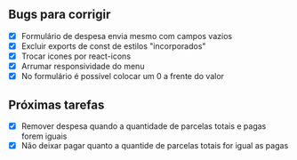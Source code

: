 ## Bugs para corrigir

- [x] Formulário de despesa envia mesmo com campos vazios
- [x] Excluir exports de const de estilos "incorporados"
- [x] Trocar icones por react-icons
- [x] Arrumar responsividade do menu
- [x] No formulário é possível colocar um 0 a frente do valor

## Próximas tarefas

- [x] Remover despesa quando a quantidade de parcelas totais e pagas forem iguais
- [x] Não deixar pagar quanto a quantide de parcelas totais for igual as pagas
